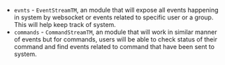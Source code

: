 - `evnts` - `EventStreamTM`, an module that will expose all events happening in system by websocket or events related to
  specific user or a group. This will help keep track of system.
- `commands` - `CommandStreamTM`, an module that will work in similar manner of events but for commands, users will be
  able to check status of their command and find events related to command that have been sent to system.